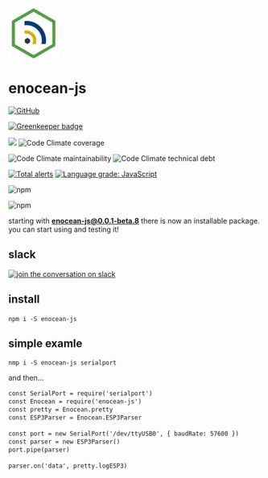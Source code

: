 <img src="resources/images/enocean-js-color.svg" width="100"/>

# enocean-js

[![GitHub](https://img.shields.io/github/license/enocean-js/enocean-js.svg)](https://github.com/enocean-js/enocean-js/blob/master/LICENSE.md)

[![Greenkeeper badge](https://badges.greenkeeper.io/enocean-js/enocean-js.svg)](https://greenkeeper.io/)

[![](https://travis-ci.org/enocean-js/enocean-js.svg?branch=master)](https://travis-ci.org/enocean-js/enocean-js)
![Code Climate coverage](https://img.shields.io/codeclimate/coverage/enocean-js/enocean-js.svg)

![Code Climate maintainability](https://img.shields.io/codeclimate/maintainability/enocean-js/enocean-js.svg)
![Code Climate technical debt](https://img.shields.io/codeclimate/tech-debt/enocean-js/enocean-js.svg)

[![Total alerts](https://img.shields.io/lgtm/alerts/g/enocean-js/enocean-js.svg?logo=lgtm&logoWidth=18)](https://lgtm.com/projects/g/enocean-js/enocean-js/alerts/)
[![Language grade: JavaScript](https://img.shields.io/lgtm/grade/javascript/g/enocean-js/enocean-js.svg?logo=lgtm&logoWidth=18)](https://lgtm.com/projects/g/enocean-js/enocean-js/context:javascript)

![npm](https://img.shields.io/npm/v/enocean-js.svg)

![npm](https://img.shields.io/npm/dt/enocean-js.svg)

starting with **enocean-js@0.0.1-beta.8** there is now an installable package. you can start using and testing it!

## slack

[![join the conversation on slack](https://cdn.brandfolder.io/5H442O3W/as/pl546j-7le8zk-5guop3/Slack_RGB.png?height=64)](https://join.slack.com/t/enocean-js/shared_invite/enQtNTE0MzU2OTE1ODc2LTgzYTdhNDJkZWE3ZDk1MzVmYzk0NzcwZGVkMjNiMzg3MTU2MGNlNjEwYWVjNWNjYTcwZTNiOTdkZjk0NmYyOTU)

## install

    npm i -S enocean-js

## simple examle

    nmp i -S enocean-js serialport

and then...

    const SerialPort = require('serialport')
    const Enocean = require('enocean-js')
    const pretty = Enocean.pretty
    const ESP3Parser = Enocean.ESP3Parser

    const port = new SerialPort('/dev/ttyUSB0', { baudRate: 57600 })
    const parser = new ESP3Parser()
    port.pipe(parser)

    parser.on('data', pretty.logESP3)
